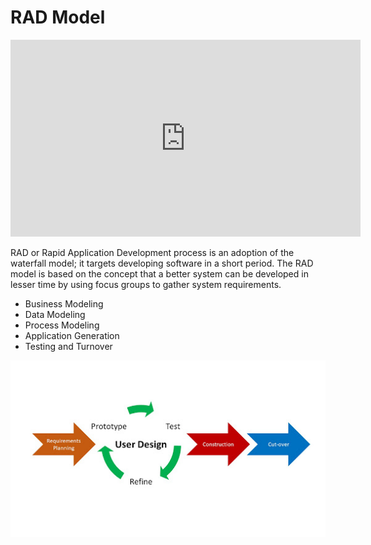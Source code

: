 # RAD Model

<iframe width="560" height="315" src="https://www.youtube.com/embed/G9V4-YBIb-E" title="YouTube video player" frameborder="0" allow="accelerometer; autoplay; clipboard-write; encrypted-media; gyroscope; picture-in-picture" allowfullscreen></iframe>

RAD or Rapid Application Development process is an adoption of the waterfall model; it targets developing software in a short period. The RAD model is based on the concept that a better system can be developed in lesser time by using focus groups to gather system requirements.

- Business Modeling
- Data Modeling
- Process Modeling
- Application Generation
- Testing and Turnover


<img src="/assets/rad.jpg">

